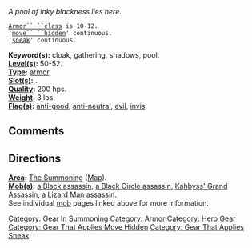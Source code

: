 *A pool of inky blackness lies here.*

[`Armor`` ``class`](Armor_Values "wikilink")` is 10-12.`  
`'`[`move`` ``hidden`](Move_Hidden "wikilink")`' continuous.`  
`'`[`sneak`](Sneak "wikilink")`' continuous.`

**Keyword(s):** cloak, gathering, shadows, pool.  
**[Level(s)](Object_Level "wikilink"):** 50-52.  
**[Type](:Category:_Object_Types "wikilink"):**
[armor](:Category:_Armor "wikilink").  
**[Slot(s)](Object_Slots "wikilink"):** <worn about body>.  
**[Quality](Object_Quality "wikilink"):** 200 hps.  
**[Weight](Object_Weight "wikilink"):** 3 lbs.  
**[Flag(s)](:Category:_Object_Flags "wikilink"):**
[anti-good](Anti-Good_Flag "wikilink"),
[anti-neutral](Anti-Neutral_Flag "wikilink"),
[evil](Evil_Flag "wikilink"), [invis](Invis_Flag "wikilink").  

## Comments

## Directions

**[Area](:Category:_Areas "wikilink"):** [The
Summoning](:Category:_Summoning "wikilink")
([Map](Summoning_Map "wikilink")).  
**[Mob(s)](:Category:_Mobs "wikilink"):** [a Black
assassin](Black_Assassin "wikilink"), [a Black Circle
assassin](Black_Circle_Assassin "wikilink"), [Kahbyss' Grand
Assassin](Kahbyss'_Grand_Assassin "wikilink"), [a Lizard Man
assassin](Lizard_Man_Assassin "wikilink").  
See individual [mob](:Category:_Mobs "wikilink") pages linked above for
more information.

[Category: Gear In Summoning](Category:_Gear_In_Summoning "wikilink")
[Category: Armor](Category:_Armor "wikilink") [Category: Hero
Gear](Category:_Hero_Gear "wikilink") [Category: Gear That Applies Move
Hidden](Category:_Gear_That_Applies_Move_Hidden "wikilink") [Category:
Gear That Applies Sneak](Category:_Gear_That_Applies_Sneak "wikilink")
